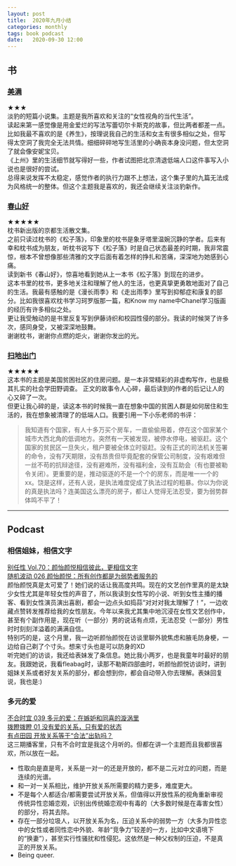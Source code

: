 ```yaml
---
layout: post
title:  2020年九月小结
categories: monthly
tags: book podcast
date:   2020-09-30 12:00
---
```


## 书
### [美满](https://www.goodreads.com/book/show/55068676)
★★★  
淡豹的短篇小说集。主题是我所喜欢和关注的“女性视角的当代生活”。  
读起来第一感觉像是用金爱烂的写法写蕾切尔卡斯克的故事，但比两者都差一点。比如我最不喜欢的是《养生》，按理说我自己的生活和女主有很多相似之处，但写得太空洞了我完全无法共情。细细碎碎地写生活里的小确丧本身没问题，但太空洞了就会像安妮宝贝。  
《上州》里的生活细节就写得好一些，作者试图把北京清退低端人口这件事写入小说也是很好的尝试。   
总得来说发挥不太稳定，感觉作者的执行力跟不上想法，这个集子里的九篇无法成为风格统一的整体。但这个主题我是喜欢的，我还会继续关注淡豹新作。

### [春山好](https://www.goodreads.com/book/show/55241653)
★★★★★  
枕书新出版的京都生活散文集。  
之前只读过枕书的《松子落》，印象里的枕书是象牙塔里温婉沉静的学者。后来有幸和枕书成为朋友，听枕书说写下《松子落》时是自己状态最差的时期，我非常震惊，根本不曾想像那些清雅的文字后面有着怎样的挣扎和苦痛，深深地为她感到心痛。  
读到新书《春山好》，惊喜地看到她从上一本书《松子落》到现在的进步。  
这本书里的枕书，更多地关注和理解了他人的生活，也更真挚更勇敢地面对了自己的生活。我最有感触的是《漫长雨季》和《走出雨季》里写到抑郁症和康复的部分。比如我很喜欢枕书学习珂罗版那一篇，和Know my name中Chanel学习版画的经历有许多相似之处。  
更让我受触动的是书里反复写到伊藤诗织和校园性侵的部分。我读的时候哭了许多次，感同身受，又被深深地鼓舞。   
谢谢枕书，谢谢你点燃的炬火，谢谢你发出的光。  

### [扫地出门](https://www.goodreads.com/book/show/41046757)
★★★★★  
这本书的主题是美国贫困社区的住房问题。是一本非常精彩的非虚构写作，也是极其扎实的社会学田野调查。
正文的故事令人心碎，最后读到的作者的后记让人的心又碎了一次。  
但更让我心碎的是，读这本书的时候我一直在想象中国的贫困人群是如何居住和生活的，我在想象被清理了的低端人口。我要引用一下小乐老师的书评：
> 我知道有个国家，有人十多万买个房车，一直偷偷用着，停在这个国家某个城市大西北角的低调地方。突然有一天被发现，被停水停电，被驱赶。这个国家的贫民区一旦失火，租户要被全体立时驱赶。没有正式的司法机关签署的命令，没有7天期限，没有昂贵但毕竟配套的保管公司制度，没有艰难但一丝不苟的抗辩途径，没有避难所，没有福利金，没有互助会（有也要被勒令关闭）。更重要的是，推动驱逐的不是一个个的房东，而是唯一一个的xx。饶是这样，还有人说，是执法难度促成了执法过程的粗暴。你以为你说的真是执法吗？连美国这么漂亮的房子，都让人觉得无法忍受，要为弱势群体鸣不平了！    
  
---  
  
## Podcast
### 相信姐妹，相信文字
[别任性 Vol.70：颜怡颜悦相信彼此，更相信文字](https://shows.acast.com/bierenxing/episodes/070)  
[随机波动 026 颜怡颜悦：所有创作都是为弱势者服务的](https://www.stovol.club/026)  
颜怡颜悦真是太可爱了！她们说的话让我高度共鸣。现在的文艺创作里真的是太缺少女性尤其是年轻女性的声音了，所以我读到女性写的小说、听到女性主播的播客、看到女性演员演出喜剧，都会一边点头如捣蒜“对对对我太理解了！”，一边收藏点赞转发推荐给我的女性朋友。今年以来我尤其集中地沉浸在女性文艺创作中，甚至有个副作用是，现在听（一部分）男的说话有点烦，无法忍受（一部分）男性时时刻刻洋溢着的满满自信。  
特别巧的是，这个月里，我一边听颜怡颜悦在访谈里聊外貌焦虑和腋毛防身梗，一边给自己剃了个寸头。想来寸头也是可以防身的XD  
听完她们的访谈，我还给表妹发了条信息。她比我小两岁，也是我童年时最好的朋友。我跟她说，我看fleabag时，读那不勒斯四部曲时，听颜怡颜悦访谈时，讲到姐妹关系或者好友关系的部分，都会想到你，都会自动带入你去理解。表妹回复说，我也是:)   

### 多元的爱
[不合时宜 039 多元的爱：在嫉妒和同喜的漩涡里](https://podcasts.apple.com/us/podcast/039-%E5%A4%9A%E5%85%83%E7%9A%84%E7%88%B1-%E5%9C%A8%E5%AB%89%E5%A6%92%E5%92%8C%E5%90%8C%E5%96%9C%E7%9A%84%E6%BC%A9%E6%B6%A1%E9%87%8C/id1487143507?i=1000490990171)  
[拨瞪拨瞪 01 没有爱的关系，只有爱的状态](https://matters.news/@Bahdeng/%E6%B2%A1%E6%9C%89%E7%88%B1%E7%9A%84%E5%85%B3%E7%B3%BB-%E5%8F%AA%E6%9C%89%E7%88%B1%E7%9A%84%E7%8A%B6%E6%80%81-%E6%8B%A8%E7%9E%AA%E6%8B%A8%E7%9E%AA-01-bafyreicuegtmt3dvwyqoy2qvk5wb6ocapzvmpk4lp2ehbhkhir7hpl7m6m)  
[有点田园 开放关系等于“合法”出轨吗？](https://rss.com/podcasts/youdiantianyuan/44463/)  
这三期播客里，只有不合时宜是我这个月听的。但都在讲一个主题而且我都很喜欢，所以放在一起。  
* 性取向是直是弯，关系是一对一的还是开放的，都不是二元对立的问题，而是连续的光谱。  
* 和一对一关系相比，维护开放关系所需要的精力更多，难度更大。  
* 不是每个人都适合/都需要尝试开放关系，但值得以开放性系的视角重新审视传统异性恋婚恋观，识别出传统婚恋观中有毒的（大多数时候是在毒害女性）的部分，将其去除。  
* 存在一部分垃圾人，以开放关系为名，压迫关系中的弱势一方（大多为异性恋中的女性或者同性恋中外貌、年龄“竞争力”较差的一方，比如中文语境下的“换妻”），甚至实行性骚扰和性侵犯。这依然是一种父权制的压迫，不是真正的开放关系。  
* Being queer.  